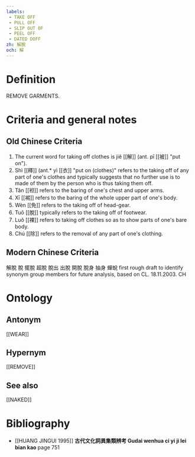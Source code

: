 ```yaml
---
labels: 
 - TAKE OFF
 - PULL OFF
 - SLIP OUT OF
 - PEEL OFF
 - DATED DOFF
zh: 解脫
och: 解
---
```


# Definition
REMOVE GARMENTS.
# Criteria and general notes
## Old Chinese Criteria
1. The current word for taking off clothes is jiě [[解]] (ant. pī [[被]] "put on").
2. Shì [[釋]] (ant.* yì [[衣]] "put on (clothes)" refers to the taking off of any part of one's clothes and typically suggests that no further use is to made of them by the person who is thus taking them off.
3. Tǎn [[袒]] refers to the baring of one's chest and upper arms.
4. Xī [[裼]] refers to the baring of the whole upper part of one's body.
5. Wèn [[免]] refers to the taking off of head-gear.
6. Tuō [[脫]] typically refers to the taking off of footwear.
7. Luǒ [[裸]] refers to taking off clothes so as to show parts of one's bare body.
8. Chú [[除]] refers to the removal of any part of one's clothing.
## Modern Chinese Criteria
解脫
脫
擺脫
超脫
脫出
出脫
開脫
脫身
抽身
蟬蛻
first rough draft to identify synonym group members for future analysis, based on CL. 18.11.2003. CH
# Ontology

## Antonym
[[WEAR]]
## Hypernym
[[REMOVE]]
## See also
[[NAKED]]
# Bibliography
- [[HUANG JINGUI 1995]]
**古代文化詞異集類辨考 Gudai wenhua ci yi ji lei bian kao** page 751
